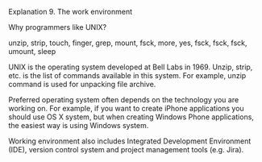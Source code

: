 Explanation 9. The work environment

Why programmers like UNIX?

unzip, strip, touch, finger, grep, mount, fsck, more, yes, fsck, fsck, fsck, umount, sleep

UNIX is the operating system developed at Bell Labs in 1969. Unzip, strip, etc. is the list of commands available in this system. For example, unzip command is used for unpacking file archive.

Preferred operating system often depends on the technology you are working on. For example, if you want to create iPhone applications you should use OS X system, but when creating Windows Phone applications, the easiest way is using Windows system.

Working environment also includes Integrated Development Environment (IDE), version control system and project management tools (e.g. Jira).
